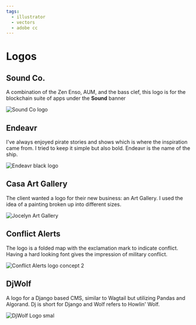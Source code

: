 ```yaml
---
tags: 
  - illustrator
  - vectors
  - adobe cc
---
```


# Logos

## Sound Co.
A combination of the Zen Enso, AUM, and the bass clef, this logo is for the blockchain suite of apps under the **Sound** banner 

![Sound Co logo](/work/graphic-design/logos/sound-logo-small.png)

## Endeavr
I've always enjoyed pirate stories and shows which is where the inspiration came from.  I tried to keep it simple but also bold. Endeavr is the name of the ship. 

![Endeavr black logo](/work/graphic-design/logos/black-logo_endeavr.png)

## Casa Art Gallery

The client wanted a logo for their new business: an Art Gallery.  I used the idea of a painting broken up into different sizes.

![Jocelyn Art Gallery](/work/graphic-design/logos/casa-logo.png)

## Conflict Alerts
The logo is a folded map with the exclamation mark to indicate conflict.  Having a hard looking font gives the impression of military conflict. 

![Conflict Alerts logo concept 2](/work/graphic-design/logos/ca-02.jpg)

## DjWolf
A logo for a Django based CMS, similar to Wagtail but utilizing Pandas and Algorand. Dj is short for Django and Wolf refers to Howlin' Wolf.

![DjWolf Logo smal](/work/graphic-design/logos/djwolf-logo-200x200.png)

